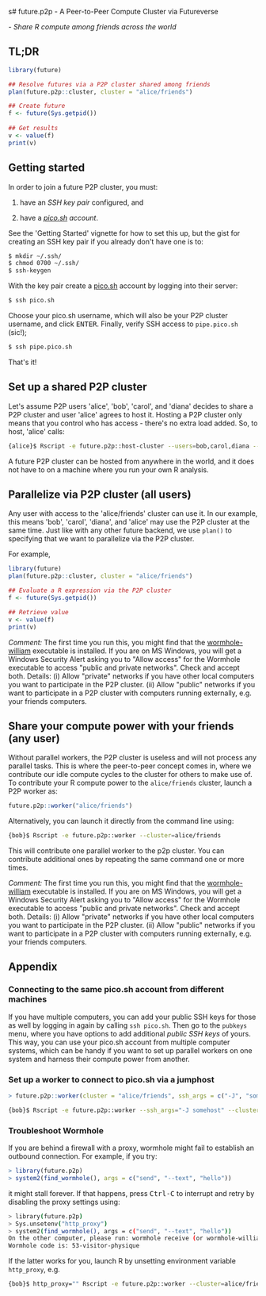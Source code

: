 s# future.p2p - A Peer-to-Peer Compute Cluster via Futureverse

_- Share R compute among friends across the world_

## TL;DR

```r
library(future)

## Resolve futures via a P2P cluster shared among friends
plan(future.p2p::cluster, cluster = "alice/friends")

## Create future
f <- future(Sys.getpid())
  
## Get results
v <- value(f)
print(v)
```


## Getting started

In order to join a future P2P cluster, you must:

1. have an _SSH key pair_ configured, and

2. have a _[pico.sh] account_.

See the 'Getting Started' vignette for how to set this up, but the
gist for creating an SSH key pair if you already don't have one is to:

```sh
$ mkdir ~/.ssh/
$ chmod 0700 ~/.ssh/
$ ssh-keygen
```

With the key pair create a [pico.sh] account by logging into their
server:

```sh
$ ssh pico.sh
```

Choose your pico.sh username, which will also be your P2P cluster
username, and click <kbd>ENTER</kbd>. Finally, verify SSH access to
`pipe.pico.sh` (sic!);

```sh
$ ssh pipe.pico.sh
```

That's it!


## Set up a shared P2P cluster

Let's assume P2P users 'alice', 'bob', 'carol', and 'diana' decides to
share a P2P cluster and user 'alice' agrees to host it. Hosting a P2P
cluster only means that you control who has access - there's no extra
load added. So, to host, 'alice' calls:

```sh
{alice}$ Rscript -e future.p2p::host-cluster --users=bob,carol,diana --cluster=alice/friends
```

A future P2P cluster can be hosted from anywhere in the world, and it
does not have to on a machine where you run your own R analysis.


## Parallelize via P2P cluster (all users)

Any user with access to the 'alice/friends' cluster can use it. In our
example, this means 'bob', 'carol', 'diana', and 'alice' may use the
P2P cluster at the same time. Just like with any other future backend,
we use `plan()` to specifying that we want to parallelize via the P2P
cluster.

For example,

```r
library(future)
plan(future.p2p::cluster, cluster = "alice/friends")

## Evaluate a R expression via the P2P cluster
f <- future(Sys.getpid())

## Retrieve value
v <- value(f)
print(v)
```

_Comment:_ The first time you run this, you might find that the
[wormhole-william] executable is installed. If you are on MS Windows,
you will get a Windows Security Alert asking you to "Allow access" for
the Wormhole executable to access "public and private networks". Check
and accept both. Details: (i) Allow "private" networks if you have
other local computers you want to participate in the P2P cluster. (ii)
Allow "public" networks if you want to participate in a P2P cluster
with computers running externally, e.g. your friends computers.


## Share your compute power with your friends (any user)

Without parallel workers, the P2P cluster is useless and will not
process any parallel tasks. This is where the peer-to-peer concept
comes in, where we contribute our idle compute cycles to the cluster
for others to make use of. To contribute your R compute power to the
`alice/friends` cluster, launch a P2P worker as:

```r
future.p2p::worker("alice/friends")
```

Alternatively, you can launch it directly from the command line using:

```sh
{bob}$ Rscript -e future.p2p::worker --cluster=alice/friends
```

This will contribute one parallel worker to the p2p cluster. You can
contribute additional ones by repeating the same command one or more
times.

_Comment:_ The first time you run this, you might find that the
[wormhole-william] executable is installed. If you are on MS Windows,
you will get a Windows Security Alert asking you to "Allow access" for
the Wormhole executable to access "public and private networks". Check
and accept both. Details: (i) Allow "private" networks if you have
other local computers you want to participate in the P2P cluster. (ii)
Allow "public" networks if you want to participate in a P2P cluster
with computers running externally, e.g. your friends computers.


## Appendix

### Connecting to the same pico.sh account from different machines

If you have multiple computers, you can add your public SSH keys for
those as well by logging in again by calling `ssh pico.sh`. Then go to
the `pubkeys` menu, where you have options to add additional _public
SSH keys_ of yours. This way, you can use your pico.sh account from
multiple computer systems, which can be handy if you want to set up
parallel workers on one system and harness their compute power from
another.


### Set up a worker to connect to pico.sh via a jumphost

```r
> future.p2p::worker(cluster = "alice/friends", ssh_args = c("-J", "somehost"))
```

```sh
{bob}$ Rscript -e future.p2p::worker --ssh_args="-J somehost" --cluster=alice/friends
```

### Troubleshoot Wormhole

If you are behind a firewall with a proxy, wormhole might fail to
establish an outbound connection. For example, if you try:

```r
> library(future.p2p)
> system2(find_wormhole(), args = c("send", "--text", "hello"))
```

it might stall forever.  If that happens, press <kbd>Ctrl-C</kbd> to
interrupt and retry by disabling the proxy settings using:

```sh
> library(future.p2p)
> Sys.unsetenv("http_proxy")
> system2(find_wormhole(), args = c("send", "--text", "hello"))
On the other computer, please run: wormhole receive (or wormhole-william recv)                                                       
Wormhole code is: 53-visitor-physique
```

If the latter works for you, launch R by unsetting environment
variable `http_proxy`, e.g.

```sh
{bob}$ http_proxy="" Rscript -e future.p2p::worker --cluster=alice/friends
```


[pico.sh]: https://pico.sh/
[Magic-Wormhole]: https://magic-wormhole.readthedocs.io/en/latest/
[wormhole-william]: https://github.com/psanford/wormhole-william
